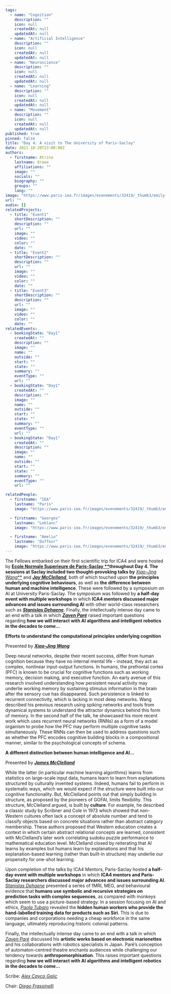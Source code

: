 ```yaml
---
tags:
  - name: "Cognition"
    description: ""
    icon: null
    createdAt: null
    updatedAt: null
  - name: "Artificial Intelligence"
    description: ""
    icon: null
    createdAt: null
    updatedAt: null
  - name: "Neuroscience"
    description: ""
    icon: null
    createdAt: null
    updatedAt: null
  - name: "Learning"
    description: ""
    icon: null
    createdAt: null
    updatedAt: null
  - name: "Movement"
    description: ""
    icon: null
    createdAt: null
    updatedAt: null
published: true
pinned: false
title: "Day 4: A visit to The University of Paris-Saclay"
date: 2021-10-20T23:00:00Z
authors:
  - firstname: Atrina
    lastname: Oraee
    affiliations: ""
    image: ""
    socials: ""
    biography: ""
    groups: ""
    lang: ""
image: "https://www.paris-iea.fr/images/evenements/32419/_thumb3/emily-morter-8xaa0f9yqne-unsplash.jpg"
url: ""
audio: []
relatedProjects:
  - title: "Event1"
    shortDescription: ""
    description: ""
    url: ""
    image: ""
    video: ""
    color: ""
    date: ""
  - title: "Event2"
    shortDescription: ""
    description: ""
    url: ""
    image: ""
    video: ""
    color: ""
    date: ""
  - title: "Event3"
    shortDescription: ""
    description: ""
    url: ""
    image: ""
    video: ""
    color: ""
    date: ""
relatedEvents:
  - bookingState: "Day1"
    createdAt: ""
    description: ""
    image: ""
    name: ""
    outside: ""
    start: ""
    state: ""
    summary: ""
    eventType: ""
    url: ""
  - bookingState: "Day1"
    createdAt: ""
    description: ""
    image: ""
    name: ""
    outside: ""
    start: ""
    state: ""
    summary: ""
    eventType: ""
    url: ""
  - bookingState: "Day1"
    createdAt: ""
    description: ""
    image: ""
    name: ""
    outside: ""
    start: ""
    state: ""
    summary: ""
    eventType: ""
    url: ""

relatedPeople:
  - firstname: "IEA"
    lastname: "Paris"
    image: "https://www.paris-iea.fr/images/evenements/32419/_thumb3/emily-morter-8xaa0f9yqne-unsplash.jpg"

  - firstname: "Georges"
    lastname: "Leblanc"
    image: "https://www.paris-iea.fr/images/evenements/32419/_thumb3/emily-morter-8xaa0f9yqne-unsplash.jpg"

  - firstname: "Amelio"
    lastname: "Duffour"
    image: "https://www.paris-iea.fr/images/evenements/32419/_thumb3/emily-morter-8xaa0f9yqne-unsplash.jpg"
---
```


The Fellows embarked on their first scientific trip for ICA4 and were hosted by [**Ecole Normale Superieure de Paris-Saclay \*\***](http://ens-paris-saclay.fr/en "Paris Saclay")**throughout Day 4. The sessions at Saclay included two thought-provoking talks by** [_Xiao-Jing Wang_\*\*](/mentors/#wang "Xiao-Jing Wang") and [**_Jay McClelland_**](/mentors/#mcclelland "Jay McClelland"), both of which touched upon **the principles underlying cognitive behaviours**, as well as **the difference between human and machine intelligence**. These were followed by a symposium on AI at University Paris-Saclay. The symposium was followed by **a half-day event with multiple workshops** in which **ICA4 mentors discussed major advances and issues surrounding AI** with other world-class researchers such as [**_Stanislas Dehaene_**](https://www.college-de-france.fr/site/en-stanislas-dehaene/index.htm "Stanislas Deahene"). Finally, the intellectually intense day came to an end with a talk in which [**_Zaven Paré_**](/mentors/#pare "Zaven Pare") raised important questions regarding **how we will interact with AI algorithms and intelligent robotics in the decades to come...**<!--more-->

**Efforts to understand the computational principles underlying cognition**

Presented by [**_Xiao-Jing Wang_**](/mentors#wang "Xiao-Jing Wang")

Deep neural networks, despite their recent success, differ from human cognition because they have no internal mental life - instead, they act as complex, nonlinear input-output functions. In humans, the prefrontal cortex (PFC) is known to be crucial for cognitive functions such as working memory, decision making, and executive function. An early avenue of this research involved understanding how persistent neural activity may underlie working memory by sustaining stimulus information in the brain after the sensory cue has disappeared. Such persistence is linked to recurrent connectivity, which is lacking in most deep networks. Wang described his previous research using spiking networks and tools from dynamical systems to understand the attractor dynamics behind this form of memory. In the second half of the talk, he showcased his more recent work which uses recurrent neural networks (RNNs) as a form of a model organism to probe how the PFC may perform multiple cognitive tasks simultaneously. These RNNs can then be used to address questions such as whether the PFC encodes cognitive building blocks in a compositional manner, similar to the psychological concepts of schema.

**A different distinction between human intelligence and AI...**

Presented by [**_James McClelland_**](/mentors#mcclelland "Jay McClelland")

While the latter (in particular machine learning algorithms) learns from statistics on large-scale input data, humans learn to learn from explanations structured by culturally invented systems. Indeed, humans fail to perform in systematic ways, which we would expect if the structure were built into our cognitive functionality. But, McClelland points out that simply building in structure, as proposed by the pioneers of GOFAI, limits flexibility. This structure, McClelland argued, is built by **culture**. For example, he described a classic study by Scribner and Cole in 1973 which showed that non-Western cultures often lack a concept of absolute number and tend to classify objects based on concrete situations rather than abstract category membership. These authors proposed that Western education creates a context in which certain abstract relational concepts are learned, consistent with McClelland’s later work correlating sudoku puzzle performance to mathematical education level. McClelland closed by reiterating that AI learns by examples but humans learn by explanations and that his explanation-based learning (rather than built-in structure) may underlie our propensity for one-shot learning.

Upon completion of the talks by ICA4 Mentors, Paris-Saclay hosted **a half-day event with multiple workshops** in which **ICA4 mentors and Paris-Saclay researchers discussed major advances and issues surrounding AI**. [_Stanislas Dehaene_](https://www.college-de-france.fr/site/en-stanislas-dehaene/index.htm "Stanislas Dehaene") presented a series of fMRI, MEG, and behavioural evidence that **humans use symbolic and recursive strategies on prediction tasks with complex sequences**, as compared with monkeys which seem to use a picture-based strategy. In a session focusing on AI and ethics, [_Paola Tubaro_](https://databigandsmall.com "Paola Tubaro") revealed the **hidden human workers who provide the hand-labelled training data for products such as Siri**. This is due to companies and corporations needing a cheap workforce in the same language, ultimately reproducing historic colonial patterns.

Finally, the intellectually intense day came to an end with a talk in which [_Zaven Paré_](/mentors/#pare "Zaven Pare") discussed his **artistic works based on electronic marionettes** and his collaborations with robotics specialists in Japan. Paré’s conception of automaton-centred theatre enchants audiences while challenging our tendency towards **anthropomorphisation**. This raises important questions regarding **how we will interact with AI algorithms and intelligent robotics in the decades to come...**

Scribe: [_Alex Cayco Gajic_](/fellows#cayco-gajic "Alex Cayco-Gajic")

Chair: [_Diego Frassinelli_](/fellows#frassinelli "Diego Frassinelli")
